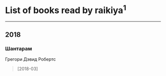# List of books read by raikiya<sup>1</sup>
---

## 2018

### Шантарам
Грегори Дэвид Робертс
> [2018-03] 



